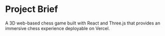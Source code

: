 # Project Brief

A 3D web-based chess game built with React and Three.js that provides an immersive chess experience deployable on Vercel.